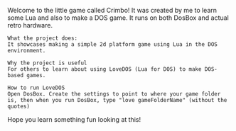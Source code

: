 Welcome to the little game called Crimbo!
It was created by me to learn some Lua and also to make a DOS game.
It runs on both DosBox and actual retro hardware.

    What the project does:
	It showcases making a simple 2d platform game using Lua in the DOS environment.

    Why the project is useful
	For others to learn about using LoveDOS (Lua for DOS) to make DOS-based games.

    How to run LoveDOS
	Open DosBox. Create the settings to point to where your game folder is, then when you run DosBox, type "love gameFolderName" (without the quotes)

Hope you learn something fun looking at this!

